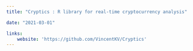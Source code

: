 ```yaml
---
title: "Cryptics : R library for real-time cryptocurrency analysis"

date: "2021-03-01"

links:
    website: 'https://github.com/VincentKV/Cryptics'
---
```


